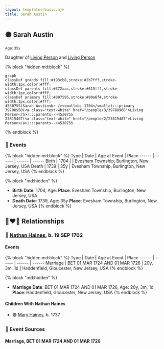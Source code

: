 ```yaml
---
layout: templates/basic.njk
title: Sarah Austin
---
```

## 🟣 Sarah Austin
<small>Age: 35y</small>

Daughter of [Living Person](/people/2/23815487) and [Living Person](/people/3/39788960)

{% block "hidden md:block" %}
```mermaid
graph
classDef grands fill:#193cb8,stroke:#2b7fff,stroke-width:1px,color:#fff;
classDef parents fill:#372aac,stroke:#615fff,stroke-width:1px,color:#fff;
classDef primary fill:#007595,stroke:#00a6f4,stroke-width:1px,color:#fff;
4530755(Sarah Austin<br /><small>b: 1704</small>):::primary
39788960(<a class="text-white" href="/people/3/39788960">Living Person</a>):::parents-->4530755
23815487(<a class="text-white" href="/people/2/23815487">Living Person</a>):::parents-->4530755
```
{% endblock %}

### 📆 Events

{% block "hidden md:block" %}
Type | Date | Age at Event | Place
------ | ------ | ------ | ------
Birth | 1704 |  | Evesham Township, Burlington, New Jersey, USA
Death | 1739 | 35y | Evesham Township, Burlington, New Jersey, USA
{% endblock %}

{% block "md:hidden" %}
- **Birth**
**Date**: 1704, Age:
**Place**: Evesham Township, Burlington, New Jersey, USA
- **Death**
**Date**: 1739, Age: 35y
**Place**: Evesham Township, Burlington, New Jersey, USA
{% endblock %}

## 👩‍❤️‍👨 Relationships

### 🔵 [Nathan Haines](/people/7/74064515), b. 19 SEP 1702

#### Events

{% block "hidden md:block" %}
Type | Date | Age at Event | Place
------ | ------ | ------ | ------
Marriage | BET 01 MAR 1724 AND 01 MAR 1726 | 20y, 3m, 1d | Haddenfield, Gloucester, New Jersey, USA
{% endblock %}

{% block "md:hidden" %}
- **Marriage**
**Date**: BET 01 MAR 1724 AND 01 MAR 1726, Age: 20y, 3m, 1d
**Place**: Haddenfield, Gloucester, New Jersey, USA
{% endblock %}

#### Children With Nathan Haines
* 🟣 [Mary Haines](/people/5/53194016), b. 1737
### 📰 Event Sources

#### <a id="event-family-0-event-0"></a> Marriage, BET 01 MAR 1724 AND 01 MAR 1726
